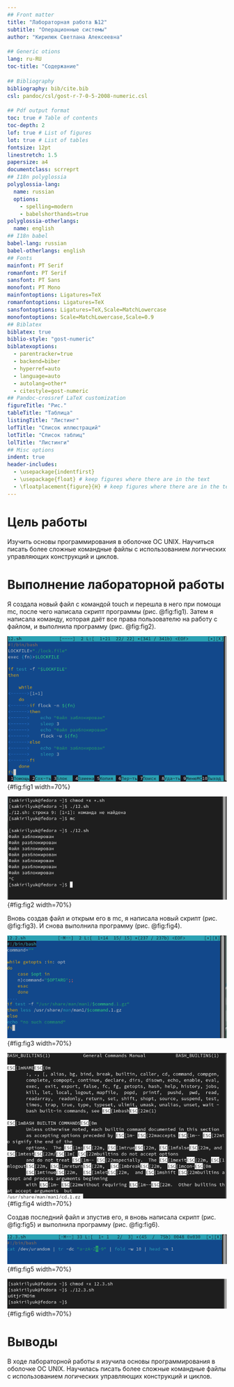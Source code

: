```yaml
---
## Front matter
title: "Лабораторная работа №12"
subtitle: "Операционные системы"
author: "Кирилюк Светлана Алексеевна"

## Generic otions
lang: ru-RU
toc-title: "Содержание"

## Bibliography
bibliography: bib/cite.bib
csl: pandoc/csl/gost-r-7-0-5-2008-numeric.csl

## Pdf output format
toc: true # Table of contents
toc-depth: 2
lof: true # List of figures
lot: true # List of tables
fontsize: 12pt
linestretch: 1.5
papersize: a4
documentclass: scrreprt
## I18n polyglossia
polyglossia-lang:
  name: russian
  options:
	- spelling=modern
	- babelshorthands=true
polyglossia-otherlangs:
  name: english
## I18n babel
babel-lang: russian
babel-otherlangs: english
## Fonts
mainfont: PT Serif
romanfont: PT Serif
sansfont: PT Sans
monofont: PT Mono
mainfontoptions: Ligatures=TeX
romanfontoptions: Ligatures=TeX
sansfontoptions: Ligatures=TeX,Scale=MatchLowercase
monofontoptions: Scale=MatchLowercase,Scale=0.9
## Biblatex
biblatex: true
biblio-style: "gost-numeric"
biblatexoptions:
  - parentracker=true
  - backend=biber
  - hyperref=auto
  - language=auto
  - autolang=other*
  - citestyle=gost-numeric
## Pandoc-crossref LaTeX customization
figureTitle: "Рис."
tableTitle: "Таблица"
listingTitle: "Листинг"
lofTitle: "Список иллюстраций"
lotTitle: "Список таблиц"
lolTitle: "Листинги"
## Misc options
indent: true
header-includes:
  - \usepackage{indentfirst}
  - \usepackage{float} # keep figures where there are in the text
  - \floatplacement{figure}{H} # keep figures where there are in the text
---
```


# Цель работы

Изучить основы программирования в оболочке ОС UNIX. Научиться писать более сложные командные файлы с использованием логических управляющих конструкций и циклов.

# Выполнение лабораторной работы

Я создала новый файл с командой touch и перешла в него при помощи mc, после чего написала скрипт программы (рис. @fig:fig1). Затем я написала команду, которая даёт все права пользователю на работу с файлом, и выполнила программу (рис. @fig:fig2).

![Скрипт 1-ой программы](image/fig1.png){#fig:fig1 width=70%}

![Выполнение 1-ой программы](image/fig2.png){#fig:fig2 width=70%}

Вновь создав файл и открым его в mc, я написала новый скрипт (рис. @fig:fig3). И снова выполнила программу (рис. @fig:fig4).

![Скрипт 2-ой программы](image/fig3.png){#fig:fig3 width=70%}

![Выполнение 2-ой программы](image/fig4.png){#fig:fig4 width=70%}

Создав последний файл и зпустив его, я вновь написала скрипт (рис. @fig:fig5) и выполнила программу (рис. @fig:fig6).

![Скрипт 3-й программы](image/fig5.png){#fig:fig5 width=70%}

![Выполнение 3-й программы](image/fig6.png){#fig:fig6 width=70%}

# Выводы

В ходе лабораторной работы я изучила основы программирования в оболочке ОС UNIX. Научилась писать более сложные командные файлы с использованием логических управляющих конструкций и циклов.

